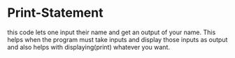 # Print-Statement

this code lets one input their name and get an output of your name. 
This helps when the program must take inputs and display those inputs as output and also helps with displaying(print) whatever you want.